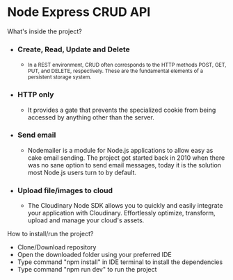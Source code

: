 <h1> Node Express CRUD API </h1>

<p>What's inside the project?</p>
<ul>
    <li><h3>Create, Read, Update and Delete</h3></li>
        <ul>
            <li><small>In a REST environment, CRUD often corresponds to the HTTP methods POST, GET, PUT, and DELETE, respectively. These are the fundamental elements of a persistent storage system.</small></li>
        </ul>
    <li><h3>HTTP only</h3></li>
        <ul>
            <li>It provides a gate that prevents the specialized cookie from being accessed by anything other than the server.
            </li>
        </ul>
    <li><h3>Send email</h3></li>
        <ul>
            <li>Nodemailer is a module for Node.js applications to allow easy as cake email sending. The project got started back in 2010 when there was no sane option to send email messages, today it is the solution most Node.js users turn to by default.</li>
        </ul>
    <li><h3>Upload file/images to cloud</h3></li>
        <ul>
            <li>The Cloudinary Node SDK allows you to quickly and easily integrate your application with Cloudinary. Effortlessly optimize, transform, upload and manage your cloud's assets.</li>
        </ul>
</ul>

<p>How to install/run the project?</p>
<ul>
    <li>Clone/Download repository</li>
    <li>Open the downloaded folder using your preferred IDE </li>
    <li>Type command "npm install" in IDE terminal to install the dependencies</li>
    <li>Type command "npm run dev" to run the project</li>
</ul>
